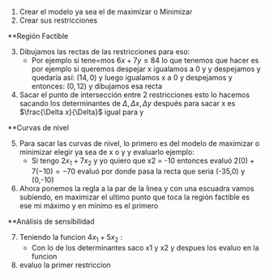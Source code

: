 1. Crear el modelo ya sea el de maximizar o Minimizar
2. Crear sus restricciones

**Región Factible

3. Dibujamos las rectas de las restricciones para eso:
	- Por ejemplo si tene=mos $6x+7y\le 84$ lo que tenemos que hacer es por ejemplo si queremos despejar x igualamos a 0 y y despejamos y quedaría así: $(14,0)$ y luego igualamos x a 0 y despejamos y entonces: $(0,12)$ y dibujamos esa recta 
4. Sacar el punto de intersección entre 2 restricciones esto lo hacemos sacando los determinantes de $\Delta,\Delta x,\Delta y$ después para sacar x es $\frac{\Delta x}{\Delta}$ igual para y

**Curvas de nivel

5. Para sacar las curvas de nivel, lo primero es del modelo de maximizar o minimizar elegir ya sea de x o y y evaluarlo ejemplo:
	- Si tengo $2x_{1}+7x_{2}$ y yo quiero que x2 = -10 entonces evaluó $2(0)+7(-10) = -70$ evaluó por donde pasa la recta que seria (-35,0) y (0,-10)
6. Ahora ponemos la regla a la par de la linea y con una escuadra vamos subiendo, en maximizar el ultimo punto que toca la región factible es ese mi máximo y en mínimo es el primero

**Análisis de sensibilidad

7. Teniendo la funcion $4x_{1}+5x_{2}$ :
	- Con lo de los determinantes saco x1 y x2 y despues los evaluo en la funcion
8. evaluo la primer restriccion 


